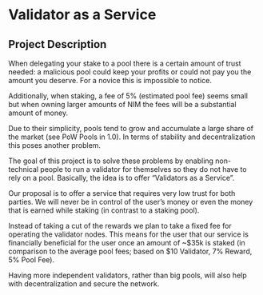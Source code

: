 # Validator as a Service
## Project Description
When delegating your stake to a pool there is a certain amount of trust needed: a malicious pool could keep your profits or could not pay you the amount you deserve. For a novice this is impossible to notice.

Additionally, when staking, a fee of 5% (estimated pool fee) seems small but when owning larger amounts of NIM the fees will be a substantial amount of money.

Due to their simplicity, pools tend to grow and accumulate a large share of the market (see PoW Pools in 1.0). In terms of stability and decentralization this poses another problem.

The goal of this project is to solve these problems by enabling non-technical people to run a validator for themselves so they do not have to rely on a pool. Basically, the idea is to offer “Validators as a Service”.

Our proposal is to offer a service that requires very low trust for both parties. We will never be in control of the user’s money or even the money that is earned while staking (in contrast to a staking pool).

Instead of taking a cut of the rewards we plan to take a fixed fee for operating the validator nodes. This means for the user that our service is financially beneficial for the user once an amount of ~$35k is staked (in comparison to the average pool fees; based on $10 Validator, 7% Reward, 5% Pool Fee).

Having more independent validators, rather than big pools, will also help with decentralization and secure the network.



